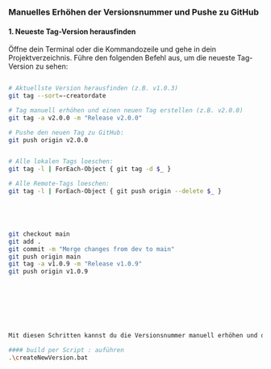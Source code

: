 ### Manuelles Erhöhen der Versionsnummer und Pushe zu GitHub

#### 1. Neueste Tag-Version herausfinden
Öffne dein Terminal oder die Kommandozeile und gehe in dein Projektverzeichnis. Führe den folgenden Befehl aus, um die neueste Tag-Version zu sehen:
```sh

# Aktuellste Version herausfinden (z.B. v1.0.3)
git tag --sort=-creatordate

# Tag manuell erhöhen und einen neuen Tag erstellen (z.B. v2.0.0)
git tag -a v2.0.0 -m "Release v2.0.0"

# Pushe den neuen Tag zu GitHub:
git push origin v2.0.0


# Alle lokalen Tags loeschen:
git tag -l | ForEach-Object { git tag -d $_ }

# Alle Remote-Tags loeschen:
git tag -l | ForEach-Object { git push origin --delete $_ }





git checkout main
git add .
git commit -m "Merge changes from dev to main"
git push origin main
git tag -a v1.0.9 -m "Release v1.0.9"
git push origin v1.0.9








Mit diesen Schritten kannst du die Versionsnummer manuell erhöhen und den Build-Prozess auslösen. 🚀😊

#### build per Script : auführen
.\createNewVersion.bat